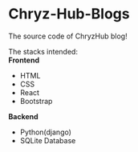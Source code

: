 # Chryz-Hub-Blogs
The source code of ChryzHub blog!

The stacks intended:</br>
<b>Frontend</b>
- HTML 
- CSS 
- React 
- Bootstrap 

<b>Backend</b>
- Python(django)
- SQLite Database 
